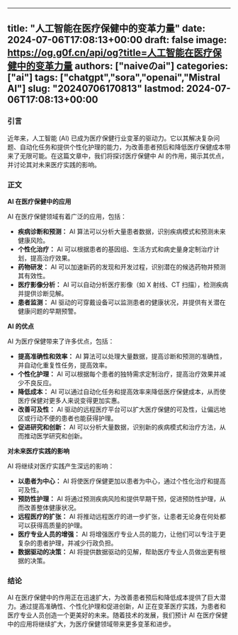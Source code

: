 
---
title: "人工智能在医疗保健中的变革力量"
date: 2024-07-06T17:08:13+00:00
draft: false
image: https://og.g0f.cn/api/og?title=人工智能在医疗保健中的变革力量
authors: ["naiveのai"]
categories: ["ai"]
tags: ["chatgpt","sora","openai","Mistral AI"]
slug: "20240706170813"
lastmod: 2024-07-06T17:08:13+00:00
---
### 引言

近年来，人工智能 (AI) 已成为医疗保健行业变革的驱动力。它以其解决复杂问题、自动化任务和提供个性化护理的能力，为改善患者预后和降低医疗保健成本带来了无限可能。在这篇文章中，我们将探讨医疗保健中 AI 的作用，揭示其优点，并讨论其对未来医疗实践的影响。

### 正文

**AI 在医疗保健中的应用**

AI 在医疗保健领域有着广泛的应用，包括：

- **疾病诊断和预测：** AI 算法可以分析大量患者数据，识别疾病模式和预测未来健康风险。
- **个性化治疗：** AI 可以根据患者的基因组、生活方式和病史量身定制治疗计划，提高治疗效果。
- **药物研发：** AI 可以加速新药的发现和开发过程，识别潜在的候选药物并预测其有效性。
- **医疗影像分析：** AI 可以自动分析医疗影像（如 X 射线、CT 扫描），检测疾病并提供诊断见解。
- **患者监测：** AI 驱动的可穿戴设备可以监测患者的健康状况，并提供有关潜在健康问题的早期预警。

**AI 的优点**

AI 为医疗保健带来了许多优点，包括：

- **提高准确性和效率：** AI 算法可以处理大量数据，提高诊断和预测的准确性，并自动化重复性任务，提高效率。
- **个性化护理：** AI 可以根据每个患者的独特需求定制治疗，提高治疗效果并减少不良反应。
- **降低成本：** AI 可以通过自动化任务和提高效率来降低医疗保健成本，从而使医疗保健对更多人来说变得更加实惠。
- **改善可及性：** AI 驱动的远程医疗平台可以扩大医疗保健的可及性，让偏远地区或行动不便的患者也能获得护理。
- **促进研究和创新：** AI 可以分析大量数据，识别新的疾病模式和治疗方法，从而推动医学研究和创新。

**对未来医疗实践的影响**

AI 将继续对医疗实践产生深远的影响：

- **以患者为中心：** AI 将使医疗保健更加以患者为中心，通过个性化治疗和提高可及性。
- **预防性护理：** AI 将通过预测疾病风险和提供早期干预，促进预防性护理，从而改善整体健康状况。
- **远程医疗的扩张：** AI 将推动远程医疗的进一步扩张，让患者无论身在何处都可以获得高质量的护理。
- **医疗专业人员的增强：** AI 将增强医疗专业人员的能力，让他们可以专注于更复杂的患者护理，并减少行政负担。
- **数据驱动的决策：** AI 将提供数据驱动的见解，帮助医疗专业人员做出更有根据的决策。

### 结论

AI 在医疗保健中的作用正在迅速扩大，为改善患者预后和降低成本提供了巨大潜力。通过提高准确性、个性化护理和促进创新，AI 正在变革医疗实践，为患者和医疗专业人员创造一个更美好的未来。随着技术的发展，我们预计 AI 在医疗保健中的应用将继续扩大，为医疗保健领域带来更多变革和进步。